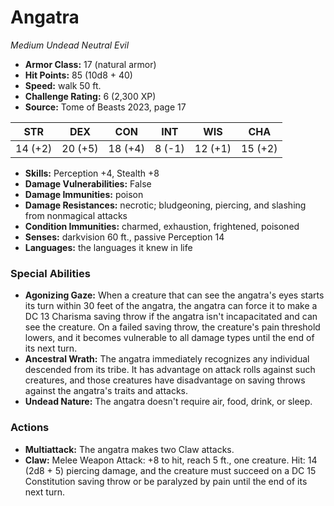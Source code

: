 # Angatra

*Medium* *Undead* *Neutral Evil*

- **Armor Class:** 17 (natural armor)
- **Hit Points:** 85 (10d8 + 40)
- **Speed:** walk 50 ft.
- **Challenge Rating:** 6 (2,300 XP)
- **Source:** Tome of Beasts 2023, page 17

| STR | DEX | CON | INT | WIS | CHA |
| --- | --- | --- | --- | --- | --- |
| 14 (+2) | 20 (+5) | 18 (+4) | 8 (-1) | 12 (+1) | 15 (+2) |

- **Skills:** Perception +4, Stealth +8
- **Damage Vulnerabilities:** False
- **Damage Immunities:** poison
- **Damage Resistances:** necrotic; bludgeoning, piercing, and slashing from nonmagical attacks
- **Condition Immunities:** charmed, exhaustion, frightened, poisoned
- **Senses:** darkvision 60 ft., passive Perception 14
- **Languages:** the languages it knew in life

### Special Abilities

- **Agonizing Gaze:** When a creature that can see the angatra's eyes starts its turn within 30 feet of the angatra, the angatra can force it to make a DC 13 Charisma saving throw if the angatra isn't incapacitated and can see the creature. On a failed saving throw, the creature's pain threshold lowers, and it becomes vulnerable to all damage types until the end of its next turn.
- **Ancestral Wrath:** The angatra immediately recognizes any individual descended from its tribe. It has advantage on attack rolls against such creatures, and those creatures have disadvantage on saving throws against the angatra's traits and attacks.
- **Undead Nature:** The angatra doesn't require air, food, drink, or sleep.

### Actions

- **Multiattack:** The angatra makes two Claw attacks.
- **Claw:** Melee Weapon Attack: +8 to hit, reach 5 ft., one creature. Hit: 14 (2d8 + 5) piercing damage, and the creature must succeed on a DC 15 Constitution saving throw or be paralyzed by pain until the end of its next turn.
